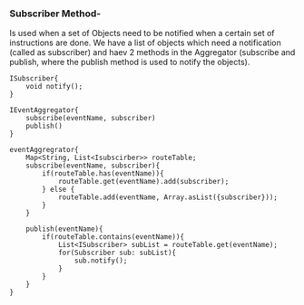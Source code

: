 ### Subscriber Method-

Is used when a set of Objects need to be notified when a certain set of instructions are done. We have a list of objects which need a notification (called as subscriber)
and haev 2 methods in the Aggregator (subscribe and publish, where the publish method is used to notify the objects).

```
ISubscriber{
	void notify();
}

IEventAggregator{
	subscribe(eventName, subscriber)
	publish()
}

eventAggregrator{
	Map<String, List<Isubscirber>> routeTable;
	subscribe(eventName, subscriber){
		if(routeTable.has(eventName)){
			routeTable.get(eventName).add(subscriber);
		} else {
			routeTable.add(eventName, Array.asList({subscriber}));
		}
	}
	
	publish(eventName){
		if(routeTable.contains(eventName)){
			List<ISubscriber> subList = routeTable.get(eventName);
			for(Subscriber sub: subList){
				sub.notify();
			}
		}
	}
}
```
